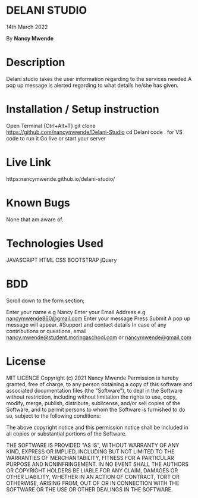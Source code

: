 # DELANI STUDIO
14th March 2022

By **Nancy Mwende**


# Description
Delani studio takes the user information regarding to the services needed.A pop up message is alerted regarding to what details he/she has given.

 # Installation / Setup instruction
Open Terminal {Ctrl+Alt+T}
git clone https://github.com/nancymwende/Delani-Studio
cd Delani
code . for VS code to run it
Go live or start your server

 # Live Link
https:nancymwende.github.io/delani-studio/

 # Known Bugs
None that am aware of.

# Technologies Used
JAVASCRIPT
HTML
CSS
BOOTSTRAP
jQuery

# BDD
Scroll down to the form section;

Enter your  name e.g Nancy
Enter your Email Address e.g nancymwende860@gmail.com
Enter your message
Press Submit
A pop up message will appear.
#Support and contact details
In case of any contributions or questions, email nancy.mwende@student.moringaschool.com or nancymwende@gmail.com

# License
MIT LICENCE
Copyright (c) 2021 Nancy Mwende Permission is hereby granted, free of charge, to any person obtaining a copy of this software and associated documentation files (the "Software"), to deal in the Software without restriction, including without limitation the rights to use, copy, modify, merge, publish, distribute, sublicense, and/or sell copies of the Software, and to permit persons to whom the Software is furnished to do so, subject to the following conditions:

The above copyright notice and this permission notice shall be included in all copies or substantial portions of the Software.

THE SOFTWARE IS PROVIDED "AS IS", WITHOUT WARRANTY OF ANY KIND, EXPRESS OR IMPLIED, INCLUDING BUT NOT LIMITED TO THE WARRANTIES OF MERCHANTABILITY, FITNESS FOR A PARTICULAR PURPOSE AND NONINFRINGEMENT. IN NO EVENT SHALL THE AUTHORS OR COPYRIGHT HOLDERS BE LIABLE FOR ANY CLAIM, DAMAGES OR OTHER LIABILITY, WHETHER IN AN ACTION OF CONTRACT, TORT OR OTHERWISE, ARISING FROM, OUT OF OR IN CONNECTION WITH THE SOFTWARE OR THE USE OR OTHER DEALINGS IN THE SOFTWARE.
